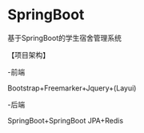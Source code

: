 # SpringBoot

基于SpringBoot的学生宿舍管理系统

【项目架构】

-前端

Bootstrap+Freemarker+Jquery+(Layui)

-后端

SpringBoot+SpringBoot JPA+Redis


